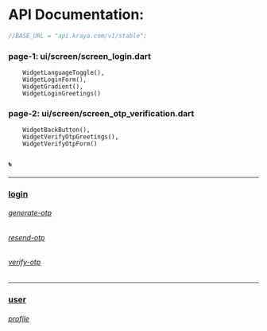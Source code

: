 # API Documentation:

```dart
//BASE_URL = "api.kraya.com/v1/stable";
```
### page-1: ui/screen/screen_login.dart
        WidgetLanguageToggle(),
        WidgetLoginForm(),
        WidgetGradient(),
        WidgetLoginGreetings()
### page-2: ui/screen/screen_otp_verification.dart
        WidgetBackButton(),
        WidgetVerifyOtpGreetings(),
        WidgetVerifyOtpForm()


### ৳


---

### [login](https://github.com/Omar-Khaium/kraya/blob/main/data/remote/login)

###### [generate-otp](https://github.com/Omar-Khaium/kraya/blob/main/data/remote/login/generate-otp/README.md)

###### [resend-otp](https://github.com/Omar-Khaium/kraya/blob/main/data/remote/login/resend-otp/README.md)

###### [verify-otp](https://github.com/Omar-Khaium/kraya/blob/main/data/remote/login/verify-otp/README.md)

---

### [user](https://github.com/Omar-Khaium/kraya/blob/main/data/remote/user)

###### [profile](https://github.com/Omar-Khaium/kraya/blob/main/data/remote/user/profile/README.md)